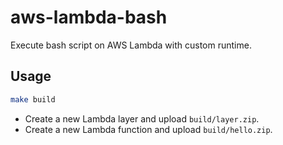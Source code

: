 # aws-lambda-bash

Execute bash script on AWS Lambda with custom runtime.

## Usage

```bash
make build
```

- Create a new Lambda layer and upload `build/layer.zip`.
- Create a new Lambda function and upload `build/hello.zip`.
